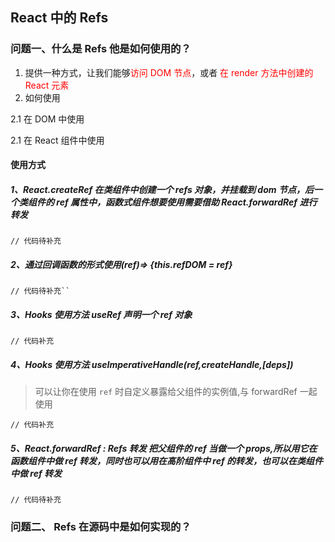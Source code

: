 ## React 中的 Refs

### 问题一、什么是 Refs 他是如何使用的？

1. 提供一种方式，让我们能够<font color="red">访问 DOM 节点</font>，或者<font color="red"> 在 render 方法中创建的 React 元素</font>
2. 如何使用

2.1 在 DOM 中使用

2.1 在 React 组件中使用

#### 使用方式

##### 1、React.createRef 在类组件中创建一个 refs 对象，并挂载到 dom 节点，后一个类组件的 ref 属性中，函数式组件想要使用需要借助 React.forwardRef 进行转发

```react
// 代码待补充
```

##### 2、通过回调函数的形式使用(ref)=> {this.refDOM = ref}

```react
// 代码待补充``
```

##### 3、Hooks 使用方法 useRef 声明一个 ref 对象

```react
// 代码补充
```

##### 4、Hooks 使用方法 useImperativeHandle(ref,createHandle,[deps])

> 可以让你在使用 `ref` 时自定义暴露给父组件的实例值,与 forwardRef 一起使用

```react
// 代码补充
```

##### 5、React.forwardRef : Refs 转发 把父组件的 ref 当做一个 props,所以用它在函数组件中做 ref 转发，同时也可以用在高阶组件中 ref 的转发，也可以在类组件中做 ref 转发

```react
// 代码待补充
```

### 问题二、 Refs 在源码中是如何实现的？

